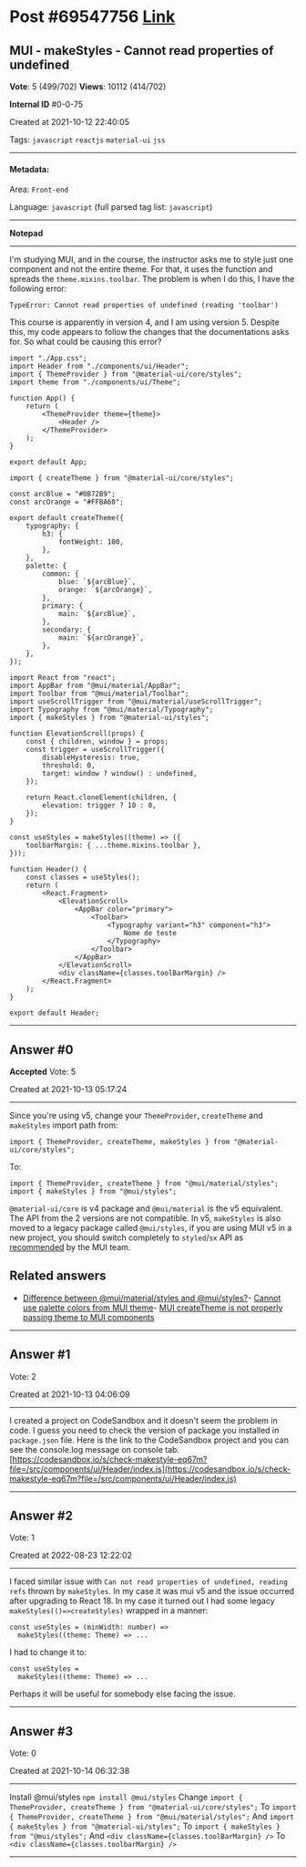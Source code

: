 
# Post \#69547756 [Link](https://stackoverflow.com/questions/69547756/)

## MUI - makeStyles - Cannot read properties of undefined

**Vote**: 5 (499/702) **Views**: 10112 (414/702) 

**Internal ID** \#0-0-75

Created at 2021-10-12 22:40:05

Tags: `javascript` `reactjs` `material-ui` `jss`

----------

#### Metadata:

Area: `Front-end`

Language: `javascript` (full parsed tag list: `javascript`)

----------

**Notepad**


----------

I'm studying MUI, and in the course, the instructor asks me to style just one component and not the entire theme.
For that, it uses the  function and spreads the `theme.mixins.toolbar`. The problem is when I do this, I have the following error:
```
TypeError: Cannot read properties of undefined (reading 'toolbar')
```

This course is apparently in version 4, and I am using version 5. Despite this, my code appears to follow the changes that the documentations asks for. So what could be causing this error?

```
import "./App.css";
import Header from "./components/ui/Header";
import { ThemeProvider } from "@material-ui/core/styles";
import theme from "./components/ui/Theme";

function App() {
    return (
        <ThemeProvider theme={theme}>
            <Header />
        </ThemeProvider>
    );
}

export default App;
```


```
import { createTheme } from "@material-ui/core/styles";

const arcBlue = "#0B72B9";
const arcOrange = "#FFBA60";

export default createTheme({
    typography: {
        h3: {
            fontWeight: 100,
        },
    },
    palette: {
        common: {
            blue: `${arcBlue}`,
            orange: `${arcOrange}`,
        },
        primary: {
            main: `${arcBlue}`,
        },
        secondary: {
            main: `${arcOrange}`,
        },
    },
});
```


```
import React from "react";
import AppBar from "@mui/material/AppBar";
import Toolbar from "@mui/material/Toolbar";
import useScrollTrigger from "@mui/material/useScrollTrigger";
import Typography from "@mui/material/Typography";
import { makeStyles } from "@material-ui/styles";

function ElevationScroll(props) {
    const { children, window } = props;
    const trigger = useScrollTrigger({
        disableHysteresis: true,
        threshold: 0,
        target: window ? window() : undefined,
    });

    return React.cloneElement(children, {
        elevation: trigger ? 10 : 0,
    });
}

const useStyles = makeStyles((theme) => ({
    toolbarMargin: { ...theme.mixins.toolbar },
}));

function Header() {
    const classes = useStyles();
    return (
        <React.Fragment>
            <ElevationScroll>
                <AppBar color="primary">
                    <Toolbar>
                        <Typography variant="h3" component="h3">
                            Nome de teste
                        </Typography>
                    </Toolbar>
                </AppBar>
            </ElevationScroll>
            <div className={classes.toolBarMargin} />
        </React.Fragment>
    );
}

export default Header;
```



----------
        
## Answer \#0

**Accepted** Vote: 5

Created at 2021-10-13 05:17:24

------------

Since you're using v5, change your `ThemeProvider`, `createTheme` and `makeStyles` import path from:
```
import { ThemeProvider, createTheme, makeStyles } from "@material-ui/core/styles";
```

To:
```
import { ThemeProvider, createTheme } from "@mui/material/styles";
import { makeStyles } from "@mui/styles";
```

`@material-ui/core` is v4 package and `@mui/material` is the v5 equivalent. The API from the 2 versions are not compatible. In v5, `makeStyles` is also moved to a legacy package called `@mui/styles`, if you are using MUI v5 in a new project, you should switch completely to `styled`/`sx` API as [recommended](https://mui.com/styles/basics/#main-content) by the MUI team.

## Related answers


- [Difference between @mui/material/styles and @mui/styles?](https://stackoverflow.com/q/69506133/9449426)- [Cannot use palette colors from MUI theme](https://stackoverflow.com/q/69399031/9449426)- [MUI createTheme is not properly passing theme to MUI components](https://stackoverflow.com/q/69419447/9449426)


------------
    
    
## Answer \#1

 Vote: 2

Created at 2021-10-13 04:06:09

------------

I created a project on CodeSandbox and it doesn't seem the problem in code.
I guess you need to check the version of package you installed in `package.json` file.
Here is the link to the CodeSandbox  project and you can see the console.log message on console tab.
[https://codesandbox.io/s/check-makestyle-eq67m?file=/src/components/ui/Header/index.js](https://codesandbox.io/s/check-makestyle-eq67m?file=/src/components/ui/Header/index.js)


------------
    
    
## Answer \#2

 Vote: 1

Created at 2022-08-23 12:22:02

------------

I faced similar issue with `Can not read properties of undefined, reading refs` thrown by `makeStyles`. In my case it was mui v5 and the issue occurred after upgrading to React 18.
In my case it turned out I had some legacy `makeStyles(()=>createStyles)` wrapped in a manner:
```
const useStyles = (minWidth: number) =>
  makeStyles((theme: Theme) => ...
```

I had to change it to:
```
const useStyles =
  makeStyles((theme: Theme) => ...
```

Perhaps it will be useful for somebody else facing the issue.


------------
    
    
## Answer \#3

 Vote: 0

Created at 2021-10-14 06:32:38

------------


Install @mui/styles
`npm install @mui/styles`
Change
`import { ThemeProvider, createTheme } from "@material-ui/core/styles";`
To
`import { ThemeProvider, createTheme } from "@mui/material/styles";`
And
`import { makeStyles } from "@material-ui/styles";`
To
`import { makeStyles } from "@mui/styles";`
And
`<div className={classes.toolBarMargin} />`
To
`<div className={classes.toolbarMargin} />`


------------
    
    